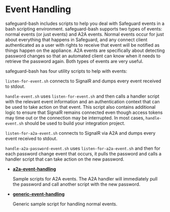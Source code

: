 Event Handling
==============

safeguard-bash includes scripts to help you deal with Safeguard events in
a bash scripting environment. safeguard-bash supports two types of events:
normal events (or just events) and A2A events. Normal events occur for just
about everything that happens in Safeguard, and any connect client authenticated
as a user with rights to receive that event will be notified as things happen
on the appliance. A2A events are specifically about detecting password changes
so that an automated client can know when it needs to retrieve the password again.
Both types of events are very useful.

safeguard-bash has four utility scripts to help with events:

`listen-for-event.sh` connects to SignalR and dumps every event received to stdout.

`handle-event.sh` uses `listen-for-event.sh` and then calls a handler script with
the relevant event information and an authentication context that can be used to
take action on that event. This script also contains additional logic to ensure
that SignalR remains connected even though access tokens may time out or the
connection may be interrupted.  In most cases, `handle-event.sh` should be used
to build your integration project.

`listen-for-a2a-event.sh` connects to SignalR via A2A and dumps every event received
to stdout.

`handle-a2a-password-event.sh` uses `listen-for-a2a-event.sh` and then for each
password change event that occurs, it pulls the password and calls a handler script
that can take action on the new password.

- **[a2a-event-handling](event-handling/a2a-event-handling)**

  Sample scripts for A2A events. The A2A handler will immediately pull the 
  password and call another script with the new password.

- **[generic-event-handling](event-handling/generic-event-handling)**

  Generic sample script for handling normal events.


